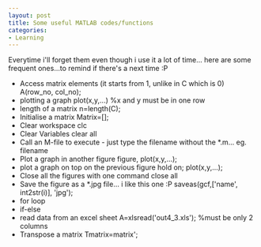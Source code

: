 ```yaml
---
layout: post
title: Some useful MATLAB codes/functions
categories:
- Learning
---
```



Everytime i'll forget them even though i use it a lot of time... here are some frequent ones...to remind if there's a next time :P

- Access matrix elements (it starts from 1, unlike in C which is 0) A(row\_no, col\_no);
- plotting a graph plot(x,y,...) %x and y must be in one row
- length of a matrix n=length(C);
- Initialise a matrix Matrix=[];
- Clear workspace clc
- Clear Variables clear all
- Call an M-file to execute - just type the filename without the \*.m... eg. filename
- Plot a graph in another figure figure, plot(x,y,...);
- plot a graph on top on the previous figure hold on; plot(x,y,...);
- Close all the figures with one command close all
- Save the figure as a \*.jpg file... i like this one :P saveas(gcf,['name', int2str(i)], 'jpg');
- for loop
- if-else
- read data from an excel sheet A=xlsread('out4\_3.xls'); %must be only 2 columns
- Transpose a matrix Tmatrix=matrix';
